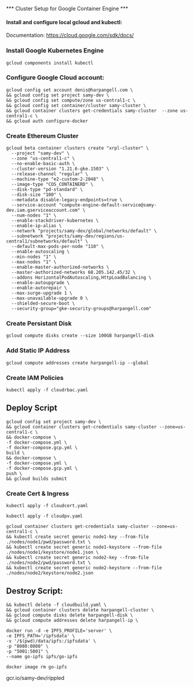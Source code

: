 *** Cluster Setup for Google Container Engine ***

####  Install and configure local gcloud and kubectl:

Documentation: https://cloud.google.com/sdk/docs/

### Install Google Kubernetes Engine

`gcloud components install kubectl`

### Configure Google Cloud account:
```
gcloud config set account denis@harpangell.com \
&& gcloud config set project samy-dev \
&& gcloud config set compute/zone us-central1-c \
&& gcloud config set container/cluster samy-cluster \
&& gcloud container clusters get-credentials samy-cluster  --zone us-central1-c \
&& gcloud auth configure-docker
```

### Create Ethereum Cluster

```
gcloud beta container clusters create "xrpl-cluster" \
  --project "samy-dev" \
  --zone "us-central1-c" \
  --no-enable-basic-auth \
  --cluster-version "1.21.6-gke.1503" \
  --release-channel "regular" \
  --machine-type "e2-custom-2-2048" \
  --image-type "COS_CONTAINERD" \
  --disk-type "pd-standard" \
  --disk-size "100" \
  --metadata disable-legacy-endpoints=true \
  --service-account "compute-engine-default-service@samy-dev.iam.gserviceaccount.com" \
  --num-nodes "1" \
  --enable-stackdriver-kubernetes \
  --enable-ip-alias \
  --network "projects/samy-dev/global/networks/default" \
  --subnetwork "projects/samy-dev/regions/us-central1/subnetworks/default" \
  --default-max-pods-per-node "110" \
  --enable-autoscaling \
  --min-nodes "1" \
  --max-nodes "1" \
  --enable-master-authorized-networks \
  --master-authorized-networks 68.205.142.45/32 \
  --addons HorizontalPodAutoscaling,HttpLoadBalancing \
  --enable-autoupgrade \
  --enable-autorepair \
  --max-surge-upgrade 1 \
  --max-unavailable-upgrade 0 \
  --shielded-secure-boot \
  --security-group="gke-security-groups@harpangell.com"
```

### Create Persistant Disk

`gcloud compute disks create --size 100GB harpangell-disk`

### Add Static IP Address

`gcloud compute addresses create harpangell-ip --global`

### Create IAM Policies

`kubectl apply -f cloudrbac.yaml`

## Deploy Script

```
gcloud config set project samy-dev \
&& gcloud container clusters get-credentials samy-cluster --zone=us-central1-c \
&& docker-compose \
-f docker-compose.yml \
-f docker-compose.gcp.yml \
build \
&& docker-compose \
-f docker-compose.yml \
-f docker-compose.gcp.yml \
push \
&& gcloud builds submit
```

### Create Cert & Ingress

`kubectl apply -f cloudcert.yaml`

`kubectl apply -f cloudpv.yaml`

```
gcloud container clusters get-credentials samy-cluster --zone=us-central1-c \
&& kubectl create secret generic node1-key --from-file ./nodes/node1/pwd/password.txt \
&& kubectl create secret generic node1-keystore --from-file ./nodes/node1/keystore/node1.json \
&& kubectl create secret generic node2-key --from-file ./nodes/node2/pwd/password.txt \
&& kubectl create secret generic node2-keystore --from-file ./nodes/node2/keystore/node2.json
```

## Destroy Script:

```
&& kubectl delete -f cloudbuild.yaml \
&& gcloud container clusters delete harpangell-cluster \
&& gcloud compute disks delete harpangell-disk \
&& gcloud compute addresses delete harpangell-ip \
```

```
docker run -d -e IPFS_PROFILE='server' \
-e IPFS_PATH='/ipfsdata' \
-v '/$(pwd)/data/ipfs:/ipfsdata' \
-p "8080:8080" \
-p "5001:5001" \
--name go-ipfs ipfs/go-ipfs
```

`docker image rm go-ipfs`

gcr.io/samy-dev/rippled 